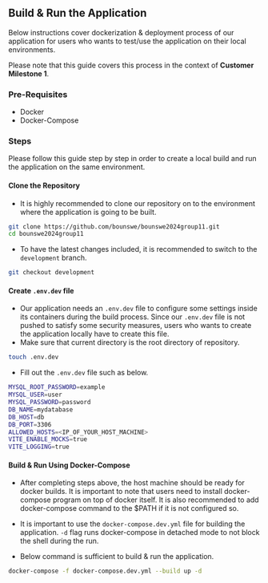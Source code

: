 ## Build & Run the Application

Below instructions cover dockerization & deployment process of our application for users who wants to test/use the application on their local environments. 

Please note that this guide covers this process in the context of **Customer Milestone 1**.

### Pre-Requisites

- Docker
- Docker-Compose

### Steps

Please follow this guide step by step in order to create a local build and run the application on the same environment.

#### Clone the Repository

- It is highly recommended to clone our repository on to the environment where the application is going to be built.

```bash
git clone https://github.com/bounswe/bounswe2024group11.git
cd bounswe2024group11
```
- To have the latest changes included, it is recommended to switch to the `development` branch.

```bash
git checkout development
```

#### Create `.env.dev` file

- Our application needs an `.env.dev` file to configure some settings inside its containers during the build process. Since our `.env.dev` file is not pushed to satisfy some security measures,
   users who wants to create the application locally have to create this file.
- Make sure that current directory is the root directory of repository. 
```bash
touch .env.dev
```
- Fill out the `.env.dev` file such as below.
```bash
MYSQL_ROOT_PASSWORD=example
MYSQL_USER=user
MYSQL_PASSWORD=password
DB_NAME=mydatabase
DB_HOST=db
DB_PORT=3306
ALLOWED_HOSTS=<IP_OF_YOUR_HOST_MACHINE>
VITE_ENABLE_MOCKS=true
VITE_LOGGING=true
```

#### Build & Run Using Docker-Compose

- After completing steps above, the host machine should be ready for docker builds. It is important to note that users need to install docker-compose program on top of docker itself.
It is also recommended to add docker-compose command to the $PATH if it is not configured so.

- It is important to use the `docker-compose.dev.yml` file for building the application. `-d` flag runs docker-compose in detached mode to not block the shell during the run.

- Below command is sufficient to build & run the application.

```bash
docker-compose -f docker-compose.dev.yml --build up -d
```
